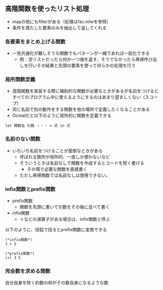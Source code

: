 ## 高階関数を使ったリスト処理

- mapの他にもfilterがある（処理はfac.mlwを参照）
- 条件を満たした要素のみを抽出して返してくれる

### 各要素をまとめ上げる関数

- 一見共通化が難しそうな関数でもパターンが一緒であれば一般化できる
  - 例：空リストだったら何か一つ値を返す、そうでなかったら再帰呼び出しを行いその結果と先頭の要素を使って何らかの処理を行う

### 局所関数定義

- 高階関数を実装する際に補助的な関数が必要なときがあるが名前をつけるとすべてのプログラム中に使えるようにするのはあまり望ましくない（スコープ）
- 同じ名前で別の動作をする関数を他の場所で定義したくなることがある
- Ocmalだと以下のように局所的に関数を定義できる

```
let 関数名 引数 ・・・ = 式 in 式
```

### 名前のない関数

- いちいち名前をつけることが面倒なときがある
  - 呼ばれる箇所が局所的、一度しか使わないなど
  - そういうときは名前なしで関数を作成するとコードを短く書ける
    - その場で必要な関数を直接書く
  - ただし再帰関数では名前なしは使用できない。

### infix関数とprefix関数

- prefix関数
  - 関数を先頭に書いて引数をその後に並べて書く
- infix関数
  - ＋などの演算子がある場合は、infix関数と呼ぶ

以下のように、括弧で括るとprefix関数に変換できる

```
(*infix関数*)
3 + 5

(*prefix関数*)
(+) 3 5

```

### 完全数を求める関数

自分自身を除く約数の和がその数自身になるような数
